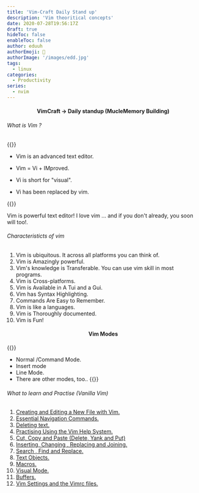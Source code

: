 ```yaml
---
title: 'Vim-Craft Daily Stand up'
description: 'Vim theoritical concepts'
date: 2020-07-28T19:56:17Z
draft: true
hideToc: false
enableToc: false
author: eduuh
authorEmoji: 🤖
authorImage: '/images/edd.jpg'
tags:
  - linux
categories:
  - Productivity
series:
  - nvim
---
```


<div align="center">
  <strong><h4> VimCraft -> Daily standup (MucleMemory Building)</h4>
</strong>
</div>

###### What is Vim ?

{{<boxmd>}}

- Vim is an advanced text editor.

- Vim = Vi + IMproved.

- Vi is short for "visual".

- Vi has been replaced by vim.

{{</boxmd>}}

Vim is powerful text editor! I love vim ... and if you don't already, you soon will too!.

###### Characteristicts of vim

1. Vim is ubiquitous. It across all platforms you can think of.
2. Vim is Amazingly powerful.
3. Vim's knowledge is Transferable. You can use vim skill in most programs.
4. Vim is Cross-platforms.
5. Vim is Available in A Tui and a Gui.
6. Vim has Syntax Highlighting.
7. Commands Are Easy to Remember.
8. Vim is like a languages.
9. Vim is Thoroughly documented.
10. Vim is Fun!

<div align="center">
  <strong><h4>Vim Modes</h4>
</strong>
</div>
{{<boxmd>}}

- Normal /Command Mode.
- Insert mode
- Line Mode.
- There are other modes, too..
  {{</boxmd>}}

###### What to learn and Practise (Vanilla Vim)

1. [Creating and Editing a New File with Vim.]()
2. [Essential Navigation Commands.]()
3. [Deleting text.]()
4. [Practising Using the Vim Help System.]()
5. [Cut, Copy and Paste (Delete, Yank and Put)]()
6. [Inserting, Changing , Replacing and Joining.]()
7. [Search , Find and Replace.]()
8. [Text Objects.]()
9. [Macros.]()
10. [Visual Mode.]()
11. [Buffers.]()
12. [Vim Settings and the Vimrc files.]()

